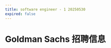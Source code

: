 ```yaml
---
title: software engineer - 1 20250530
expired: false
---
```


# Goldman Sachs 招聘信息
<JobPostingTable job-posting-json-path="goldman-sachs/data/software-engineer-20250530-1.json" />
